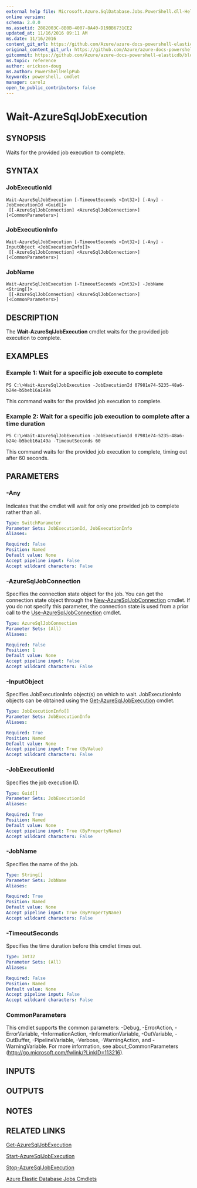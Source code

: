 ```yaml
---
external help file: Microsoft.Azure.SqlDatabase.Jobs.PowerShell.dll-Help.xml
online version:
schema: 2.0.0
ms.assetid: 2882003C-8B0B-4007-8A40-D19BB6731CE2
updated_at: 11/16/2016 09:11 AM
ms.date: 11/16/2016
content_git_url: https://github.com/Azure/azure-docs-powershell-elasticdb/blob/master/ElasticDB/ElasticDatabaseJobs/v0.8.33/Wait-AzureSqlJobExecution.md
original_content_git_url: https://github.com/Azure/azure-docs-powershell-elasticdb/blob/master/ElasticDB/ElasticDatabaseJobs/v0.8.33/Wait-AzureSqlJobExecution.md
gitcommit: https://github.com/Azure/azure-docs-powershell-elasticdb/blob/b6a4e720f68675b3b0e9f6aa6be6e55d3ebdc390
ms.topic: reference
author: erickson-doug
ms.author: PowerShellHelpPub
keywords: powershell, cmdlet
manager: carolz
open_to_public_contributors: false
---
```


# Wait-AzureSqlJobExecution

## SYNOPSIS
Waits for the provided job execution to complete.

## SYNTAX

### JobExecutionId
```
Wait-AzureSqlJobExecution [-TimeoutSeconds <Int32>] [-Any] -JobExecutionId <Guid[]>
 [[-AzureSqlJobConnection] <AzureSqlJobConnection>] [<CommonParameters>]
```

### JobExecutionInfo
```
Wait-AzureSqlJobExecution [-TimeoutSeconds <Int32>] [-Any] -InputObject <JobExecutionInfo[]>
 [[-AzureSqlJobConnection] <AzureSqlJobConnection>] [<CommonParameters>]
```

### JobName
```
Wait-AzureSqlJobExecution [-TimeoutSeconds <Int32>] -JobName <String[]>
 [[-AzureSqlJobConnection] <AzureSqlJobConnection>] [<CommonParameters>]
```

## DESCRIPTION
The **Wait-AzureSqlJobExecution** cmdlet waits for the provided job execution to complete.

## EXAMPLES

### Example 1: Wait for a specific job execute to complete
```
PS C:\>Wait-AzureSqlJobExecution -JobExecutionId 07981e74-5235-48a6-b24e-b5beb16a149a
```

This command waits for the provided job execution to complete.

### Example 2: Wait for a specific job execution to complete after a time duration
```
PS C:\>Wait-AzureSqlJobExecution -JobExecutionId 07981e74-5235-48a6-b24e-b5beb16a149a -TimeoutSeconds 60
```

This command waits for the provided job execution to complete, timing out after 60 seconds.

## PARAMETERS

### -Any
Indicates that the cmdlet will wait for only one provided job to complete rather than all.

```yaml
Type: SwitchParameter
Parameter Sets: JobExecutionId, JobExecutionInfo
Aliases:

Required: False
Position: Named
Default value: None
Accept pipeline input: False
Accept wildcard characters: False
```

### -AzureSqlJobConnection
Specifies the connection state object for the job.
You can get the connection state object through the [New-AzureSqlJobConnection](./New-AzureSqlJobConnection.md) cmdlet.
If you do not specify this parameter, the connection state is used from a prior call to the [Use-AzureSqlJobConnection](./Use-AzureSqlJobConnection.md) cmdlet.

```yaml
Type: AzureSqlJobConnection
Parameter Sets: (All)
Aliases:

Required: False
Position: 1
Default value: None
Accept pipeline input: False
Accept wildcard characters: False
```

### -InputObject
Specifies JobExecutionInfo object(s) on which to wait.
JobExecutionInfo objects can be obtained using the [Get-AzureSqlJobExecution](./Get-AzureSqlJobExecution.md) cmdlet.

```yaml
Type: JobExecutionInfo[]
Parameter Sets: JobExecutionInfo
Aliases:

Required: True
Position: Named
Default value: None
Accept pipeline input: True (ByValue)
Accept wildcard characters: False
```

### -JobExecutionId
Specifies the job execution ID.

```yaml
Type: Guid[]
Parameter Sets: JobExecutionId
Aliases:

Required: True
Position: Named
Default value: None
Accept pipeline input: True (ByPropertyName)
Accept wildcard characters: False
```

### -JobName
Specifies the name of the job.

```yaml
Type: String[]
Parameter Sets: JobName
Aliases:

Required: True
Position: Named
Default value: None
Accept pipeline input: True (ByPropertyName)
Accept wildcard characters: False
```

### -TimeoutSeconds
Specifies the time duration before this cmdlet times out.

```yaml
Type: Int32
Parameter Sets: (All)
Aliases:

Required: False
Position: Named
Default value: None
Accept pipeline input: False
Accept wildcard characters: False
```

### CommonParameters
This cmdlet supports the common parameters: -Debug, -ErrorAction, -ErrorVariable, -InformationAction, -InformationVariable, -OutVariable, -OutBuffer, -PipelineVariable, -Verbose, -WarningAction, and -WarningVariable. For more information, see about_CommonParameters (http://go.microsoft.com/fwlink/?LinkID=113216).

## INPUTS

## OUTPUTS

## NOTES

## RELATED LINKS

[Get-AzureSqlJobExecution](./Get-AzureSqlJobExecution.md)

[Start-AzureSqlJobExecution](./Start-AzureSqlJobExecution.md)

[Stop-AzureSqlJobExecution](./Stop-AzureSqlJobExecution.md)

[Azure Elastic Database Jobs Cmdlets](./ElasticDatabaseJobs.md)
